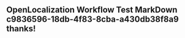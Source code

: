<properties
ms.topic="hero-topic"
ms.test1="hero-topic"
ms.test2="test"/>

## OpenLocalization Workflow Test MarkDown c9836596-18db-4f83-8cba-a430db38f8a9 thanks!

